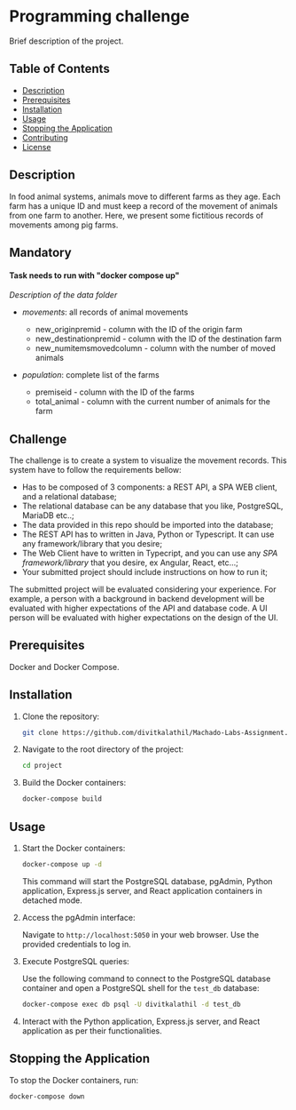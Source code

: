 # Programming challenge

Brief description of the project.

## Table of Contents

- [Description](#description)
- [Prerequisites](#prerequisites)
- [Installation](#installation)
- [Usage](#usage)
- [Stopping the Application](#stopping-the-application)
- [Contributing](#contributing)
- [License](#license)

## Description

In food animal systems, animals move to different farms as they age. Each farm has a unique ID and must keep a record of the movement of animals from one farm to another. Here, we present some fictitious records of movements among pig farms.

## Mandatory
 #### Task needs to run with "docker compose up"

*Description of the data folder* 

*	*movements*: all records of animal movements 
    -  new_originpremid - column with the ID of the origin farm 
    -  new_destinationpremid - column with the ID of the destination farm 
    -  new_numitemsmovedcolumn - column with the number of moved animals

*	*population*: complete list of the farms
    -  premiseid - column with the ID of the farms
    -  total_animal - column with the current number of animals for the farm
 
   ## Challenge
The challenge is to create a system to visualize the movement records. This
system have to follow the requirements bellow:

- Has to be composed of 3 components: a REST API, a SPA WEB client, and a
  relational database;
- The relational database can be any database that you like, PostgreSQL, MariaDB
  etc..;
- The data provided in this repo should be imported into the database;
- The REST API has to written in Java, Python or Typescript. It can use any
  framework/library that you desire;
- The Web Client have to written in Typecript, and you can use any *SPA
  framework/library* that you desire, ex Angular, React, etc...;
- Your submitted project should include instructions on how to run it;

The submitted project will be evaluated considering your experience. For example, a
person with a background in backend development will be evaluated with higher
expectations of the API and database code. A UI person will be evaluated with
higher expectations on the design of the UI.

## Prerequisites

Docker and Docker Compose.

## Installation

1. Clone the repository:

    ```bash
    git clone https://github.com/divitkalathil/Machado-Labs-Assignment.git
    ```

2. Navigate to the root directory of the project:

    ```bash
    cd project
    ```

3. Build the Docker containers:

    ```bash
    docker-compose build
    ```

## Usage

1. Start the Docker containers:

    ```bash
    docker-compose up -d
    ```

   This command will start the PostgreSQL database, pgAdmin, Python application, Express.js server, and React application containers in detached mode.

2. Access the pgAdmin interface:

    Navigate to `http://localhost:5050` in your web browser. Use the provided credentials to log in.

3. Execute PostgreSQL queries:

    Use the following command to connect to the PostgreSQL database container and open a PostgreSQL shell for the `test_db` database:

    ```bash
    docker-compose exec db psql -U divitkalathil -d test_db
    ```

4. Interact with the Python application, Express.js server, and React application as per their functionalities.

## Stopping the Application

To stop the Docker containers, run:

```bash
docker-compose down
